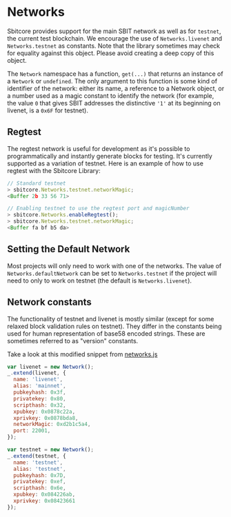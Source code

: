 # Networks
Sbitcore provides support for the main SBIT network as well as for `testnet`, the current test blockchain. We encourage the use of `Networks.livenet` and `Networks.testnet` as constants. Note that the library sometimes may check for equality against this object. Please avoid creating a deep copy of this object.

The `Network` namespace has a function, `get(...)` that returns an instance of a `Network` or `undefined`. The only argument to this function is some kind of identifier of the network: either its name, a reference to a Network object, or a number used as a magic constant to identify the network (for example, the value `0` that gives SBIT addresses the distinctive `'1'` at its beginning on livenet, is a `0x6F` for testnet).

## Regtest

The regtest network is useful for development as it's possible to programmatically and instantly generate blocks for testing. It's currently supported as a variation of testnet. Here is an example of how to use regtest with the Sbitcore Library:

```js
// Standard testnet
> sbitcore.Networks.testnet.networkMagic;
<Buffer 2b 33 56 71>
```

```js
// Enabling testnet to use the regtest port and magicNumber
> sbitcore.Networks.enableRegtest();
> sbitcore.Networks.testnet.networkMagic;
<Buffer fa bf b5 da>
```

## Setting the Default Network
Most projects will only need to work with one of the networks. The value of `Networks.defaultNetwork` can be set to `Networks.testnet` if the project will need to only to work on testnet (the default is `Networks.livenet`).

## Network constants
The functionality of testnet and livenet is mostly similar (except for some relaxed block validation rules on testnet). They differ in the constants being used for human representation of base58 encoded strings. These are sometimes referred to as "version" constants.

Take a look at this modified snippet from [networks.js](https://github.com/SBit-Project/sbitcore-lib/blob/master/lib/networks.js)

```javascript
var livenet = new Network();
_.extend(livenet, {
  name: 'livenet',
  alias: 'mainnet',
  pubkeyhash: 0x3f,
  privatekey: 0x80,
  scripthash: 0x32,
  xpubkey: 0x0878c22a,
  xprivkey: 0x0878bda8,
  networkMagic: 0xd2b1c5a4,
  port: 22001,
});

var testnet = new Network();
_.extend(testnet, {
  name: 'testnet',
  alias: 'testnet',
  pubkeyhash: 0x7D,
  privatekey: 0xef,
  scripthash: 0x6e,
  xpubkey: 0x084226ab,
  xprivkey: 0x08423661
});
```
